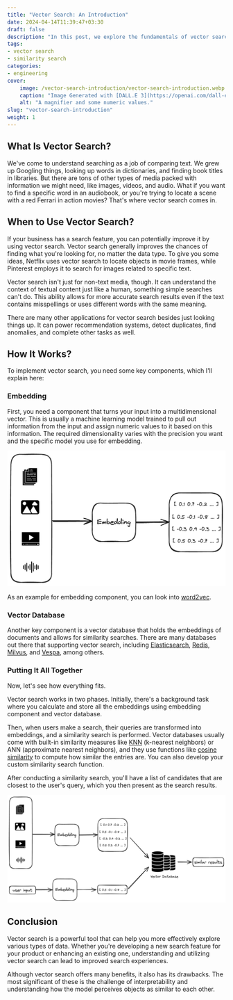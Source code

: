 ```yaml
---
title: "Vector Search: An Introduction"
date: 2024-04-14T11:39:47+03:30
draft: false
description: "In this post, we explore the fundamentals of vector search, discussing how it operates and its applications across different data formats. You'll discover the key components required to implement vector search and its potential to enhance search functionalities."
tags:
- vector search
- similarity search
categories:
- engineering
cover:
    image: /vector-search-introduction/vector-search-introduction.webp
    caption: "Image Generated with [DALL.E 3](https://openai.com/dall-e-3)"
    alt: "A magnifier and some numeric values."
slug: "vector-search-introduction"
weight: 1
---
```


## What Is Vector Search?

We've come to understand searching as a job of comparing text. We grew up Googling things, looking up words in dictionaries, and finding book titles in libraries. But there are tons of other types of media packed with information we might need, like images, videos, and audio. What if you want to find a specific word in an audiobook, or you're trying to locate a scene with a red Ferrari in action movies? That's where vector search comes in.

## When to Use Vector Search?

If your business has a search feature, you can potentially improve it by using vector search. Vector search generally improves the chances of finding what you're looking for, no matter the data type. To give you some ideas, Netflix uses vector search to locate objects in movie frames, while Pinterest employs it to search for images related to specific text.

Vector search isn't just for non-text media, though. It can understand the context of textual content just like a human, something simple searches can't do. This ability allows for more accurate search results even if the text contains misspellings or uses different words with the same meaning.

There are many other applications for vector search besides just looking things up. It can power recommendation systems, detect duplicates, find anomalies, and complete other tasks as well.

## How It Works?

To implement vector search, you need some key components, which I'll explain here:

### Embedding

First, you need a component that turns your input into a multidimensional vector. This is usually a machine learning model trained to pull out information from the input and assign numeric values to it based on this information. The required dimensionality varies with the precision you want and the specific model you use for embedding.

![Embedding components of vector search](embedding-component.webp)

As an example for embedding component, you can look into [word2vec](https://en.wikipedia.org/wiki/Word2vec).

### Vector Database

Another key component is a vector database that holds the embeddings of documents and allows for similarity searches. There are many databases out there that supporting vector search, including [Elasticsearch](https://www.elastic.co/enterprise-search/vector-search), [Redis](https://redis.io/), [Milvus](https://milvus.io/), and [Vespa](https://vespa.ai/), among others.

### Putting It All Together

Now, let's see how everything fits.

Vector search works in two phases. Initially, there's a background task where you calculate and store all the embeddings using embedding component and vector database.

Then, when users make a search, their queries are transformed into embeddings, and a similarity search is performed. Vector databases usually come with built-in similarity measures like [KNN](https://en.wikipedia.org/wiki/K-nearest_neighbors_algorithm) (k-nearest neighbors) or ANN (approximate nearest neighbors), and they use functions like [cosine similarity](https://en.wikipedia.org/wiki/Cosine_similarity) to compute how similar the entries are. You can also develop your custom similarity search function.

After conducting a similarity search, you'll have a list of candidates that are closest to the user's query, which you then present as the search results.

![vector search system design](vector-search-design.webp)

## Conclusion

Vector search is a powerful tool that can help you more effectively explore various types of data. Whether you're developing a new search feature for your product or enhancing an existing one, understanding and utilizing vector search can lead to improved search experiences.

Although vector search offers many benefits, it also has its drawbacks. The most significant of these is the challenge of interpretability and understanding how the model perceives objects as similar to each other.
